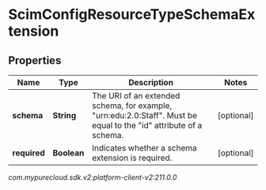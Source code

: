 # ScimConfigResourceTypeSchemaExtension


## Properties

| Name | Type | Description | Notes |
| ------------ | ------------- | ------------- | ------------- |
| **schema** | **String** | The URI of an extended schema, for example, \"urn:edu:2.0:Staff\". Must be equal to the \"id\" attribute of a schema. |  [optional] |
| **required** | **Boolean** | Indicates whether a schema extension is required. |  [optional] |




_com.mypurecloud.sdk.v2:platform-client-v2:211.0.0_
